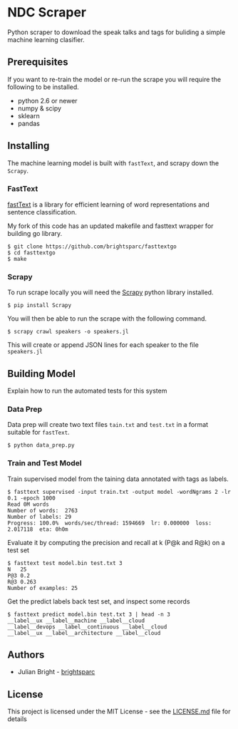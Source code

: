 # NDC Scraper

Python scraper to download the speak talks and tags for buliding a simple machine learning clasifier.

## Prerequisites

If you want to re-train the model or re-run the scrape you will require the following to be installed.

* python 2.6 or newer
* numpy & scipy
* sklearn
* pandas

## Installing

The machine learning model is built with `fastText`, and scrapy down the `Scrapy`.

### FastText

[fastText](https://github.com/facebookresearch/fastText) is a library for efficient learning of word representations and sentence classification.

My fork of this code has an updated makefile and fasttext wrapper for building go library.

```
$ git clone https://github.com/brightsparc/fasttextgo
$ cd fasttextgo
$ make
```

### Scrapy

To run scrape locally you will need the [Scrapy](https://doc.scrapy.org/en/latest/intro/install.html) python library installed.

```
$ pip install Scrapy
```

You will then be able to run the scrape with the following command.

```
$ scrapy crawl speakers -o speakers.jl
```

This will create or append JSON lines for each speaker to the file `speakers.jl`

## Building Model

Explain how to run the automated tests for this system

### Data Prep

Data prep will create two text files `tain.txt` and `test.txt` in a format suitable for `fastText`.

```
$ python data_prep.py
```

### Train and Test Model

Train supervised model from the taining data annotated with tags as labels.

```
$ fasttext supervised -input train.txt -output model -wordNgrams 2 -lr 0.1 -epoch 1000
Read 0M words
Number of words:  2763
Number of labels: 29
Progress: 100.0%  words/sec/thread: 1594669  lr: 0.000000  loss: 2.017118  eta: 0h0m
```

Evaluate it by computing the precision and recall at k (P@k and R@k) on a test set

```
$ fasttext test model.bin test.txt 3
N	25
P@3	0.2
R@3	0.263
Number of examples: 25
```

Get the predict labels back test set, and inspect some records

```
$ fasttext predict model.bin test.txt 3 | head -n 3
__label__ux __label__machine __label__cloud
__label__devops __label__continuous __label__cloud
__label__ux __label__architecture __label__cloud
```

## Authors

* Julian Bright - [brightsparc](https://github.com/brightsparc/)

## License

This project is licensed under the MIT License - see the [LICENSE.md](LICENSE.md) file for details
